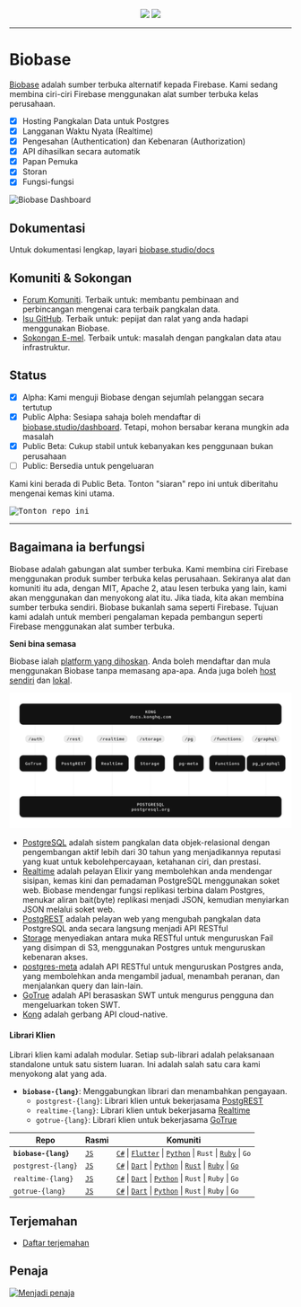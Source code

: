 <p align="center">
<img src="https://user-images.githubusercontent.com/8291514/213727234-cda046d6-28c6-491a-b284-b86c5cede25d.png#gh-light-mode-only">
<img src="https://user-images.githubusercontent.com/8291514/213727225-56186826-bee8-43b5-9b15-86e839d89393.png#gh-dark-mode-only">
</p>

---

# Biobase

[Biobase](https://biobase.studio) adalah sumber terbuka alternatif kepada Firebase. Kami sedang membina ciri-ciri Firebase menggunakan alat sumber terbuka kelas perusahaan.

- [x] Hosting Pangkalan Data untuk Postgres
- [x] Langganan Waktu Nyata (Realtime)
- [x] Pengesahan (Authentication) dan Kebenaran (Authorization)
- [x] API dihasilkan secara automatik
- [x] Papan Pemuka
- [x] Storan
- [x] Fungsi-fungsi

![Biobase Dashboard](https://raw.githubusercontent.com/biobase/biobase/master/apps/www/public/images/github/biobase-dashboard.png)

## Dokumentasi

Untuk dokumentasi lengkap, layari [biobase.studio/docs](https://biobase.studio/docs)

## Komuniti & Sokongan

- [Forum Komuniti](https://github.com/biobase-ai/biobase/discussions). Terbaik untuk: membantu pembinaan and perbincangan mengenai cara terbaik pangkalan data.
- [Isu GitHub](https://github.com/biobase-ai/biobase/issues). Terbaik untuk: pepijat dan ralat yang anda hadapi menggunakan Biobase.
- [Sokongan E-mel](https://biobase.studio/docs/support#business-support). Terbaik untuk: masalah dengan pangkalan data atau infrastruktur.

## Status

- [x] Alpha: Kami menguji Biobase dengan sejumlah pelanggan secara tertutup
- [x] Public Alpha: Sesiapa sahaja boleh mendaftar di [biobase.studio/dashboard](https://biobase.studio/dashboard). Tetapi, mohon bersabar kerana mungkin ada masalah
- [x] Public Beta: Cukup stabil untuk kebanyakan kes penggunaan bukan perusahaan
- [ ] Public: Bersedia untuk pengeluaran

Kami kini berada di Public Beta. Tonton "siaran" repo ini untuk diberitahu mengenai kemas kini utama.

<kbd><img src="https://raw.githubusercontent.com/biobase/biobase/d5f7f413ab356dc1a92075cb3cee4e40a957d5b1/web/static/watch-repo.gif" alt="Tonton repo ini"/></kbd>

---

## Bagaimana ia berfungsi

Biobase adalah gabungan alat sumber terbuka. Kami membina ciri Firebase menggunakan produk sumber terbuka kelas perusahaan. Sekiranya alat dan komuniti itu ada, dengan MIT, Apache 2, atau lesen terbuka yang lain, kami akan menggunakan dan menyokong alat itu. Jika tiada, kita akan membina sumber terbuka sendiri. Biobase bukanlah sama seperti Firebase. Tujuan kami adalah untuk memberi pengalaman kepada pembangun seperti Firebase menggunakan alat sumber terbuka.

**Seni bina semasa**

Biobase ialah [platform yang dihoskan](https://biobase.studio/dashboard). Anda boleh mendaftar dan mula menggunakan Biobase tanpa memasang apa-apa.
Anda juga boleh [host sendiri](https://biobase.studio/docs/guides/hosting/overview) dan [lokal](https://biobase.studio/docs/guides/local-development).

![Seni bina](https://github.com/biobase-ai/biobase/blob/master/apps/docs/public/img/biobase-architecture.svg)

- [PostgreSQL](https://www.postgresql.org/) adalah sistem pangkalan data objek-relasional dengan pengembangan aktif lebih dari 30 tahun yang menjadikannya reputasi yang kuat untuk kebolehpercayaan, ketahanan ciri, dan prestasi.
- [Realtime](https://github.com/biobase-ai/realtime) adalah pelayan Elixir yang membolehkan anda mendengar sisipan, kemas kini dan pemadaman PostgreSQL menggunakan soket web. Biobase mendengar fungsi replikasi terbina dalam Postgres, menukar aliran bait(byte) replikasi menjadi JSON, kemudian menyiarkan JSON melalui soket web.
- [PostgREST](http://postgrest.org/) adalah pelayan web yang mengubah pangkalan data PostgreSQL anda secara langsung menjadi API RESTful
- [Storage](https://github.com/biobase-ai/storage-api) menyediakan antara muka RESTful untuk menguruskan Fail yang disimpan di S3, menggunakan Postgres untuk menguruskan kebenaran akses.
- [postgres-meta](https://github.com/biobase-ai/postgres-meta) adalah API RESTful untuk menguruskan Postgres anda, yang membolehkan anda mengambil jadual, menambah peranan, dan menjalankan query dan lain-lain.
- [GoTrue](https://github.com/netlify/gotrue) adalah API berasaskan SWT untuk mengurus pengguna dan mengeluarkan token SWT.
- [Kong](https://github.com/Kong/kong) adalah gerbang API cloud-native.

#### Librari Klien

Librari klien kami adalah modular. Setiap sub-librari adalah pelaksanaan standalone untuk satu sistem luaran. Ini adalah salah satu cara kami menyokong alat yang ada.

- **`biobase-{lang}`**: Menggabungkan librari dan menambahkan pengayaan.
  - `postgrest-{lang}`: Librari klien untuk bekerjasama [PostgREST](https://github.com/postgrest/postgrest)
  - `realtime-{lang}`: Librari klien untuk bekerjasama [Realtime](https://github.com/biobase-ai/realtime)
  - `gotrue-{lang}`: Librari klien untuk bekerjasama [GoTrue](https://github.com/netlify/gotrue)

| Repo                  | Rasmi                                            | Komuniti                                                                                                                                                                                                                                                                                                                             |
| --------------------- | ------------------------------------------------ | ------------------------------------------------------------------------------------------------------------------------------------------------------------------------------------------------------------------------------------------------------------------------------------------------------------------------------------ |
| **`biobase-{lang}`** | [`JS`](https://github.com/biobase-ai/biobase-js)  | [`C#`](https://github.com/biobase-ai/biobase-csharp) \| [`Flutter`](https://github.com/biobase-ai/biobase-flutter) \| [`Python`](https://github.com/biobase-ai/biobase-py) \| `Rust` \| [`Ruby`](https://github.com/biobase-ai/biobase-rb) \| `Go`                                                                                       |
| `postgrest-{lang}`    | [`JS`](https://github.com/biobase-ai/postgrest-js) | [`C#`](https://github.com/biobase-ai/postgrest-csharp) \| [`Dart`](https://github.com/biobase-ai/postgrest-dart) \| [`Python`](https://github.com/biobase-ai/postgrest-py) \| [`Rust`](https://github.com/biobase-ai/postgrest-rs) \| [`Ruby`](https://github.com/biobase-ai/postgrest-rb) \| [`Go`](https://github.com/biobase-ai/postgrest-go) |
| `realtime-{lang}`     | [`JS`](https://github.com/biobase-ai/realtime-js)  | [`C#`](https://github.com/biobase-ai/realtime-csharp) \| [`Dart`](https://github.com/biobase-ai/realtime-dart) \| [`Python`](https://github.com/biobase-ai/realtime-py) \| `Rust` \| `Ruby` \| `Go`                                                                                                                                        |
| `gotrue-{lang}`       | [`JS`](https://github.com/biobase-ai/gotrue-js)    | [`C#`](https://github.com/biobase-ai/gotrue-csharp) \| [`Dart`](https://github.com/biobase-ai/gotrue-dart) \| [`Python`](https://github.com/biobase-ai/gotrue-py) \| `Rust` \| `Ruby` \| `Go`                                                                                                                                              |

## Terjemahan

- [Daftar terjemahan](/i18n/languages.md)

## Penaja

[![Menjadi penaja](https://user-images.githubusercontent.com/10214025/90518111-e74bbb00-e198-11ea-8f88-c9e3c1aa4b5b.png)](https://github.com/sponsors/biobase)
